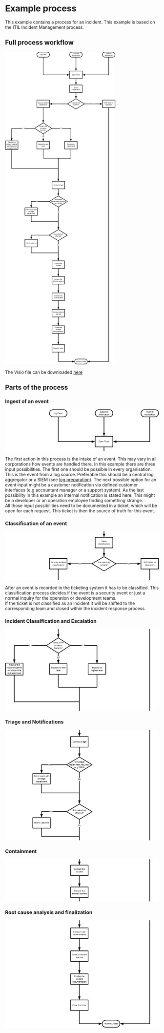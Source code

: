 # Example process
This example contains a process for an incident. This example is based on the ITIL Incident Management process.

## Full process workflow
![Process workflow](pictures/processFlow.png)

The Visio file can be downloaded [here](processFlow.vsdx)
## Parts of the process

### Ingest of an event

![Process workflow](pictures/input.png)

The first action in this process is the intake of an event. This may vary in all corporations how events are handled
there. In this example there are three input possibilities. The first one should be possible in every organisation.
This is the event from a log source. Preferable this should be a central log aggregator or a SIEM
(see [log preparation](../preparation/technical.md#log-preparation)). The next possible option for an event input might
be a customer notification via defined customer interfaces (e.g accountant manager or a support system). As the last
possibility in this example an internal notification is stated here. This might be a developer or an operation employee
finding something strange.  
All those input possibilities need to be documented in a ticket, which will be open for each request. This ticket is
then the source of truth for this event. 

### Classification of an event

![Process workflow](pictures/eventClassification.png)

After an event is recorded in the ticketing system it has to be classified. This classification process decides if the
event is a security event or just a normal inquiry for the operation or development teams.  
If the ticket is not
classified as an incident it will be shifted to the corresponding team and closed within the incident response process.

### Incident Classification and Escalation

![Process workflow](pictures/incidentClassification.png)



### Triage and Notifications
![Process workflow](pictures/triage.png)

### Containment
![Process workflow](pictures/containment.png)

### Root cause analysis and finalization
![Process workflow](pictures/finilazation.png)